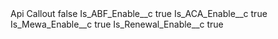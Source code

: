 <?xml version="1.0" encoding="UTF-8"?>
<CustomMetadata xmlns="http://soap.sforce.com/2006/04/metadata" xmlns:xsi="http://www.w3.org/2001/XMLSchema-instance" xmlns:xsd="http://www.w3.org/2001/XMLSchema">
    <label>Api Callout</label>
    <protected>false</protected>
    <values>
        <field>Is_ABF_Enable__c</field>
        <value xsi:type="xsd:boolean">true</value>
    </values>
    <values>
        <field>Is_ACA_Enable__c</field>
        <value xsi:type="xsd:boolean">true</value>
    </values>
    <values>
        <field>Is_Mewa_Enable__c</field>
        <value xsi:type="xsd:boolean">true</value>
    </values>
    <values>
        <field>Is_Renewal_Enable__c</field>
        <value xsi:type="xsd:boolean">true</value>
    </values>
</CustomMetadata>
